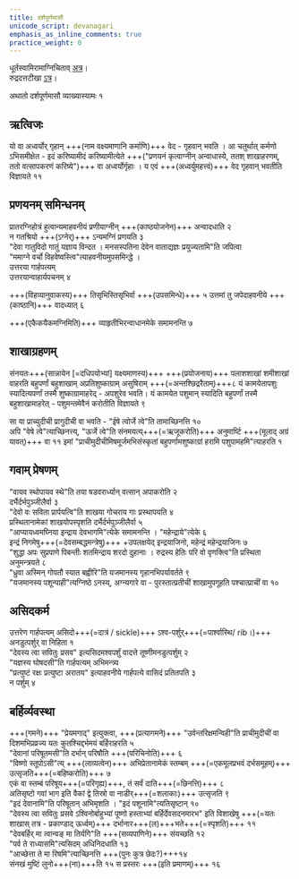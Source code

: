 ```yaml
---
title: दर्शपूर्णमासौ
unicode_script: devanagari
emphasis_as_inline_comments: true
practice_weight: 0
---
```


धूर्तस्वामिरामाग्निचिताव् [अत्र](https://archive.org/details/ApastambaSrautaSutram/page/n137)।  
रुद्रदत्तटीखा [ऽत्र](https://archive.org/details/in.ernet.dli.2015.277413/page/n324)। 


अथातो दर्शपूर्णमासौ व्याख्यास्यामः १  

## ऋत्विजः
यो वा अध्वर्योर् गृहान् +++(नाम वक्ष्यमाणानि कर्माणि)+++ वेद - गृहवान् भवति । आ चतुर्थात् कर्मणो ऽभिसमीक्षेत - इदं करिष्यामीदं करिष्यामीत्येते +++("प्रणयनं कृत्वाग्नीन् अन्वाधास्ये, ततश् शाखाहरणम्, ततो वत्सापकरणं करिष्ये")+++ वा अध्वर्योर्गृहाः । य एवं +++(अध्वर्युमहत्त्वं)+++ वेद गृहवान् भवतीति विज्ञायते ११

## प्रणयनम् समिन्धनम्
प्रातरग्निहोत्रं हुत्वान्यमाहवनीयं प्रणीयाग्नीन् +++(काष्ठयोजनेन)+++ अन्वादधाति २  
न गतश्रियो +++(ऽग्नेर्)+++ ऽन्यमग्निं प्रणयति ३  
"देवा गातुविदो गातुं यज्ञाय विन्दत । मनसस्पतिना देवेन वाताद्यज्ञः प्रयुज्यतामि"ति जपित्वा  
"ममाग्ने वर्चो विहवेष्वस्त्वि"त्याहवनीयमुपसमिन्द्धे ।  
उत्तरया गार्हपत्यम्  
उत्तरयान्वाहार्यपचनम् ४  

+++(विहव्यानुवाकस्य)+++ तिसृभिस्तिसृभिर्वा +++(उपसमिन्धे)+++ ५  उत्तमां तु जपेदाहवनीये +++(काष्ठानि)+++ वादध्यात् ६

+++(एकैकयैकमग्निमिति)+++ व्याहृतीभिरन्वाधानमेके समामनन्ति ७  

## शाखाग्रहणम्
संनयतः+++(सान्नायेन [=दधिपयोभ्यां] यक्ष्यमाणस्य)+++ +++(प्रयोजनाय)+++ पलाशशाखां शमीशाखां वाहरति बहुपर्णां बहुशाखाम् अप्रतिशुष्काग्राम् असुषिराम् +++(=अन्तश्छिद्ररैताम्)+++८ यं कामयेतापशुः स्यादित्यपर्णां तस्मै शुष्काग्रामाहरेद् - अपशुरेव भवति। यं कामयेत पशुमान् स्यादिति बहुपर्णां तस्मै बहुशाखामाहरेत् - पशुमन्तमेवैनं करोतीति विज्ञायते ९  

सा या प्राच्युदीची प्रागुदीची वा भवति - "ईषे त्वोर्जे त्वे"ति तामाच्छिनत्ति १०  
अपि "वेषे त्वे"त्याच्छिनत्त्य्, "ऊर्जे त्वे"ति संनमयत्य्+++(=ऋजूकरोति)+++ अनुमार्ष्टि +++(मूलाद् अग्रं यावत्)+++ वा ११
इमां "प्राचीमुदीचीमिषमूर्जमभिसंस्कृतां बहुपर्णामशुष्काग्रां हरामि पशुपामहमि"त्याहरति १

## गवाम् प्रेषणम्
"वायव स्थोपायव स्थे"ति तया षडवरार्ध्यान् वत्सान् अपाकरोति २  
दर्भैर्दर्भपुञ्जीलैर्वा ३  
"देवो वः सविता प्रार्पयत्वि"ति शाखया गोचराय गाः प्रस्थापयति ४  
प्रस्थितानामेकां शाखयोपस्पृशति दर्भैर्दर्भपुञ्जीलैर्वा ५  
"आप्यायध्वमघ्निया इन्द्राय देवभागमि"त्येके समामनन्ति । "महेन्द्राये"त्येके ६  
इन्द्रं निगमेषु+++(=देवसम्बद्धमन्त्रेषु)+++ +उपलक्षयेद् इन्द्रयाजिनो, महेन्द्रं महेन्द्रयाजिनः ७  
"शुद्धा अपः सुप्रपाणे पिबन्तीः शतमिन्द्राय शरदो दुहानाः । रुद्रस्य हेतिः परि वो वृणक्त्वि"ति प्रस्थिता अनुमन्त्रयते ८  
"ध्रुवा अस्मिन् गोपतौ स्यात बह्वीरि"ति यजमानस्य गृहानभिपर्यावर्तते ९  
"यजमानस्य पशून्पाही"त्यग्निष्ठे ऽनस्य्, अग्न्यगारे वा - पुरस्तात्प्रतीचीं शाखामुपगूहति पश्चात्प्राचीं वा १०  

## असिदकर्म
उत्तरेण गार्हपत्यम् असिदो+++(=दात्रं / sickle)+++ ऽश्व-पर्शुर्+++(=पार्श्वास्थि/ rib।)+++ अनडुत्पर्शुर् वा निहिता १  
"देवस्य त्वा सवितुः प्रसव" इत्यसिदमश्वपर्शुं वादत्ते तूष्णीमनडुत्पर्शुम् २  
"यज्ञस्य घोषदसी"ति गार्हपत्यम् अभिमन्त्र्य  
"प्रत्युष्टं रक्षः प्रत्युष्टा अरातय" इत्याहवनीये गार्हपत्ये वासिदं प्रतितपति ३  
न पर्शुम् ४

## बर्हिर्व्यवस्था
+++(गमने)+++ "प्रेयमगाद्" इत्युक्त्वा, +++(प्रत्यागमने)+++ "उर्वन्तरिक्षमन्विही"ति प्राचीमुदीचीं वा दिशमभिप्रव्रज्य यतः कुतश्चिद्दर्भमयं बर्हिराहरति ५  
"देवानां परिषूतमसी"ति दर्भान् परिषौति +++(परिचिनोति)+++ ६  
"विष्णो स्तूपोऽसी"त्य् +++(लाव्यत्वेन)+++ अभिप्रेतानामेकं स्तम्बम् +++(=एकमूलप्रभवं दर्भसमूहम्)+++ उत्सृजति+++(=बहिष्करोति)+++ ७  
एकं वा स्तम्बं परिषूय+++(=परिगृह्य)+++, तं सर्वं दाति+++(=छिनत्ति)+++ ८  
अतिसृष्टो गवां भाग इति वैकां द्वे तिस्रो वा नाडीर्+++(=शलाकाः)+++ उत्सृजति ९  
"इदं देवानामि"ति परिषूतान् अभिमृशति । "इदं पशूनामि"त्यतिसृष्टान् १०  
"देवस्य त्वा सवितुः प्रसवे ऽश्विनोर्बाहुभ्यां पूष्णो हस्ताभ्यां बर्हिर्देवसदनमारभ" इति विशाखेषु +++(=यतः शाखास् तत्र - प्रकाण्डाद् ऊर्ध्वम्)+++ दर्भानार+++(ल)+++भते+++(=स्पृशति)+++ ११  
"देवबर्हिर् मा त्वान्वङ् मा तिर्यगि"ति +++(सव्यपाणिने)+++ संयच्छति १२  
"पर्व ते राध्यासमि"त्यसिदम् अधिनिदधाति १३  
"आच्छेत्ता ते मा रिषमि"त्याच्छिनत्ति +++(पुनः कुत्र छेदः?)+++१४  
संनखं मुष्टिं लुनो+++(ना)+++ति १५  स प्रस्तरः +++(इति प्रमाणम्)+++ १६  

